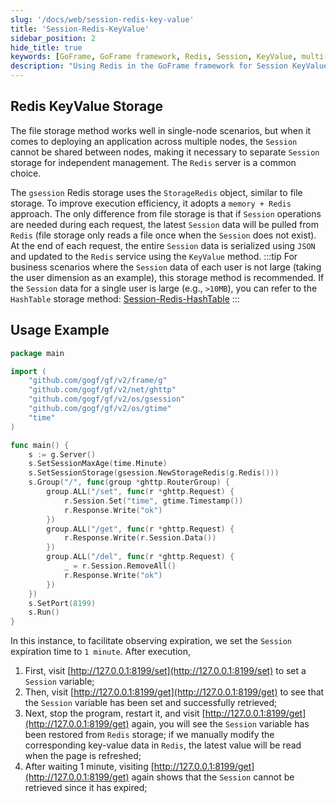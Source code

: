 ```yaml
---
slug: '/docs/web/session-redis-key-value'
title: 'Session-Redis-KeyValue'
sidebar_position: 2
hide_title: true
keywords: [GoFrame, GoFrame framework, Redis, Session, KeyValue, multi-node deployment, StorageRedis, memory + Redis, JSON serialization, HashTable Storage]
description: "Using Redis in the GoFrame framework for Session KeyValue storage to solve the issue of Session sharing across multiple nodes. By using the StorageRedis object to implement Redis storage, it improves execution efficiency, suitable for scenarios with small amounts of user Session data, and provides specific examples and explanations. In the example, the Session expiration time is set to 1 minute, demonstrating methods of setting, getting, deleting Sessions, and the recovery function of Session data in Redis."
---
```


## Redis KeyValue Storage

The file storage method works well in single-node scenarios, but when it comes to deploying an application across multiple nodes, the `Session` cannot be shared between nodes, making it necessary to separate `Session` storage for independent management. The `Redis` server is a common choice.

The `gsession` Redis storage uses the `StorageRedis` object, similar to file storage. To improve execution efficiency, it adopts a `memory + Redis` approach. The only difference from file storage is that if `Session` operations are needed during each request, the latest `Session` data will be pulled from `Redis` (file storage only reads a file once when the `Session` does not exist). At the end of each request, the entire `Session` data is serialized using `JSON` and updated to the `Redis` service using the `KeyValue` method.
:::tip
For business scenarios where the `Session` data of each user is not large (taking the user dimension as an example), this storage method is recommended. If the `Session` data for a single user is large (e.g., `>10MB`), you can refer to the `HashTable` storage method: [Session-Redis-HashTable](Session-Redis-HashTable.md)
:::
## Usage Example

```go
package main

import (
    "github.com/gogf/gf/v2/frame/g"
    "github.com/gogf/gf/v2/net/ghttp"
    "github.com/gogf/gf/v2/os/gsession"
    "github.com/gogf/gf/v2/os/gtime"
    "time"
)

func main() {
    s := g.Server()
    s.SetSessionMaxAge(time.Minute)
    s.SetSessionStorage(gsession.NewStorageRedis(g.Redis()))
    s.Group("/", func(group *ghttp.RouterGroup) {
        group.ALL("/set", func(r *ghttp.Request) {
            r.Session.Set("time", gtime.Timestamp())
            r.Response.Write("ok")
        })
        group.ALL("/get", func(r *ghttp.Request) {
            r.Response.Write(r.Session.Data())
        })
        group.ALL("/del", func(r *ghttp.Request) {
            _ = r.Session.RemoveAll()
            r.Response.Write("ok")
        })
    })
    s.SetPort(8199)
    s.Run()
}
```

In this instance, to facilitate observing expiration, we set the `Session` expiration time to `1 minute`. After execution,

1. First, visit [http://127.0.0.1:8199/set](http://127.0.0.1:8199/set) to set a `Session` variable;
2. Then, visit [http://127.0.0.1:8199/get](http://127.0.0.1:8199/get) to see that the `Session` variable has been set and successfully retrieved;
3. Next, stop the program, restart it, and visit [http://127.0.0.1:8199/get](http://127.0.0.1:8199/get) again, you will see the `Session` variable has been restored from `Redis` storage; if we manually modify the corresponding key-value data in `Redis`, the latest value will be read when the page is refreshed;
4. After waiting 1 minute, visiting [http://127.0.0.1:8199/get](http://127.0.0.1:8199/get) again shows that the `Session` cannot be retrieved since it has expired;